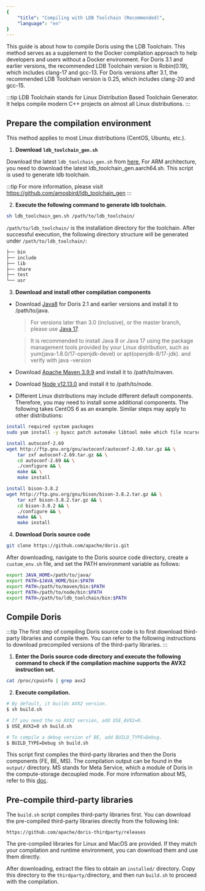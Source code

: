 ```yaml
---
{
    "title": "Compiling with LDB Toolchain (Recommended)",
    "language": "en"
}
---
```


<!-- 
Licensed to the Apache Software Foundation (ASF) under one
or more contributor license agreements.  See the NOTICE file
distributed with this work for additional information
regarding copyright ownership.  The ASF licenses this file
to you under the Apache License, Version 2.0 (the
"License"); you may not use this file except in compliance
with the License.  You may obtain a copy of the License at

  http://www.apache.org/licenses/LICENSE-2.0

Unless required by applicable law or agreed to in writing,
software distributed under the License is distributed on an
"AS IS" BASIS, WITHOUT WARRANTIES OR CONDITIONS OF ANY
KIND, either express or implied.  See the License for the
specific language governing permissions and limitations
under the License.
-->

This guide is about how to compile Doris using the LDB Toolchain. This method serves as a supplement to the Docker compilation approach to help developers and users without a Docker environment. For Doris 3.1 and earlier versions, the recommended LDB Toolchain version is Robin(0.19), which includes clang-17 and gcc-13. For Doris versions after 3.1, the recommended LDB Toolchain version is 0.25, which includes clang-20 and gcc-15.

:::tip
LDB Toolchain stands for Linux Distribution Based Toolchain Generator. It helps compile modern C++ projects on almost all Linux distributions.
:::

## Prepare the compilation environment

This method applies to most Linux distributions (CentOS, Ubuntu, etc.).

1. **Download** **`ldb_toolchain_gen.sh`**

Download the latest `ldb_toolchain_gen.sh` from [here](https://github.com/amosbird/ldb_toolchain_gen/releases), For ARM architecture, you need to download the latest ldb_toolchain_gen.aarch64.sh. This script is used to generate ldb toolchain.

:::tip
For more information, please visit <https://github.com/amosbird/ldb_toolchain_gen>
:::

2. **Execute the following command to generate ldb toolchain.**

```bash
sh ldb_toolchain_gen.sh /path/to/ldb_toolchain/
```

`/path/to/ldb_toolchain/` is the installation directory for the toolchain. After successful execution, the following directory structure will be generated under `/path/to/ldb_toolchain/`:

```bash
├── bin
├── include
├── lib
├── share
├── test
└── usr
```

3. **Download and install other compilation components**

- Download [Java8](https://doris-thirdparty-1308700295.cos.ap-beijing.myqcloud.com/tools/jdk-8u391-linux-x64.tar.gz) for Doris 2.1 and earlier versions and install it to /path/to/java.

    > For versions later than 3.0 (inclusive), or the master branch, please use [Java 17](https://download.oracle.com/java/17/archive/jdk-17.0.10_linux-x64_bin.tar.gz).

    > It is recommended to install Java 8 or Java 17 using the package management tools provided by your Linux distribution, such as yum(java-1.8.0/17-openjdk-devel) or apt(openjdk-8/17-jdk). and verify with java -version


- Download [Apache Maven 3.9.9](https://dlcdn.apache.org/maven/maven-3/3.9.9/binaries/apache-maven-3.9.9-bin.tar.gz) and install it to /path/to/maven.
- Download [Node v12.13.0](https://doris-thirdparty-repo.bj.bcebos.com/thirdparty/node-v12.13.0-linux-x64.tar.gz) and install it to /path/to/node.
- Different Linux distributions may include different default components. Therefore, you may need to install some additional components. The following takes CentOS 6 as an example. Similar steps may apply to other distributions:

```bash
install required system packages
sudo yum install -y byacc patch automake libtool make which file ncurses-devel gettext-devel unzip bzip2 zip util-linux wget git python2

install autoconf-2.69
wget http://ftp.gnu.org/gnu/autoconf/autoconf-2.69.tar.gz && \
    tar zxf autoconf-2.69.tar.gz && \
    cd autoconf-2.69 && \
    ./configure && \
    make && \
    make install

install bison-3.8.2
wget http://ftp.gnu.org/gnu/bison/bison-3.8.2.tar.gz && \
    tar xzf bison-3.8.2.tar.gz && \
    cd bison-3.8.2 && \
    ./configure && \
    make && \
    make install
```

4. **Download Doris source code**

```bash
git clone https://github.com/apache/doris.git
```

After downloading, navigate to the Doris source code directory, create a `custom_env.sh` file, and set the PATH environment variable as follows:

```bash
export JAVA_HOME=/path/to/java/
export PATH=$JAVA_HOME/bin:$PATH
export PATH=/path/to/maven/bin:$PATH
export PATH=/path/to/node/bin:$PATH
export PATH=/path/to/ldb_toolchain/bin:$PATH
```

## Compile Doris

:::tip
The first step of compiling Doris source code is to first download third-party libraries and compile them. You can refer to the following instructions to download precompiled versions of the third-party libraries.
:::

1. **Enter the Doris source code directory and execute the following command to check if the compilation machine supports the AVX2 instruction set.**

```bash
cat /proc/cpuinfo | grep avx2
```

2. **Execute compilation.**

```bash
# By default, it builds AVX2 version.
$ sh build.sh

# If you need the no AVX2 version, add USE_AVX2=0.
$ USE_AVX2=0 sh build.sh

# To compile a debug version of BE, add BUILD_TYPE=Debug.
$ BUILD_TYPE=Debug sh build.sh
```

This script first compiles the third-party libraries and then the Doris components (FE, BE, MS). The compilation output can be found in the `output/` directory. MS stands for Meta Service, which a module of Doris in the compute-storage decoupled mode. For more information about MS, refer to this [doc](../../../docusaurus-plugin-content-docs/current/compute-storage-decoupled/compilation-and-deployment.md).

## Pre-compile third-party libraries

The `build.sh` script compiles third-party libraries first. You can download the pre-compiled third-party libraries directly from the following link:

```Plain
https://github.com/apache/doris-thirdparty/releases
```

The pre-compiled libraries for Linux and MacOS are provided. If they match your compilation and runtime environment, you can download them and use them directly.

After downloading, extract the files to obtain an `installed/` directory. Copy this directory to the `thirdparty/`directory, and then run `build.sh` to proceed with the compilation.
